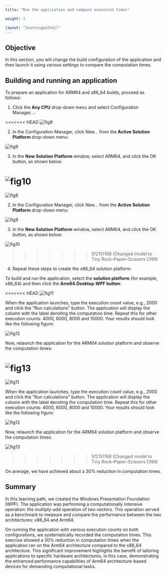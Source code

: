 ```yaml
---
title: "Run the application and compare execution times"

weight: 3

layout: "learningpathall"
---
```


## Objective
In this section, you will change the build configuration of the application and then launch it using various settings to compare the computation times.

## Building and running an application
To prepare an application for ARM64 and x86_64 builds, proceed as follows:

1. Click the **Any CPU** drop-down menu and select Configuration Manager...:

<<<<<<< HEAD
![fig8](figures/08.png)

2. In the Configuration Manager, click New... from the **Active Solution Platform** drop-down menu:

![fig9](figures/09.png)

3. In the **New Solution Platform** window, select ARM64, and click the OK button, as shown below:

![fig10](figures/10.png)
=======
![fig8](Figures/08.png)

2. In the Configuration Manager, click New... from the **Active Solution Platform** drop-down menu:

![fig9](Figures/09.png)

3. In the **New Solution Platform** window, select ARM64, and click the OK button, as shown below:

![fig10](Figures/10.png)
>>>>>>> 5f2151168 (Changed model to Tiny Rock–Paper–Scissors CNN)

4. Repeat these steps to create the x86_64 solution platform.

To build and run the application, select the **solution platform** (for example, x86_64) and then click the **Arm64.Desktop.WPF button**:

<<<<<<< HEAD
![fig11](figures/11.png)

When the application launches, type the execution count value, e.g., 2000 and click the "Run calculations" button. The application will display the column with the label denoting the computation time. Repeat this for other execution counts: 4000, 6000, 8000 and 10000. Your results should look like the following figure:

![fig12](figures/12.png)

Now, relaunch the application for the ARM64 solution platform and observe the computation times:

![fig13](figures/13.png)
=======
![fig11](Figures/11.png)

When the application launches, type the execution count value, e.g., 2000 and click the "Run calculations" button. The application will display the column with the label denoting the computation time. Repeat this for other execution counts: 4000, 6000, 8000 and 10000. Your results should look like the following figure:

![fig12](Figures/12.png)

Now, relaunch the application for the ARM64 solution platform and observe the computation times:

![fig13](Figures/13.png)
>>>>>>> 5f2151168 (Changed model to Tiny Rock–Paper–Scissors CNN)

On average, we have achieved about a 30% reduction in computation times.

## Summary
In this learning path, we created the Windows Presentation Foundation (WPF). The application was performing a computationally intensive operation: the multiply-add operation of two vectors. This operation served as a benchmark to measure and compare the performance between the two architectures: x86_64 and Arm64. 

On running the application with various execution counts on both configurations, we systematically recorded the computation times. This exercise showed a 30% reduction in computation times when the application ran on the Arm64 architecture compared to the x86_64 architecture. This significant improvement highlights the benefit of tailoring applications to specific hardware architectures, in this case, demonstrating the enhanced performance capabilities of Arm64 architecture-based devices for demanding computational tasks.
